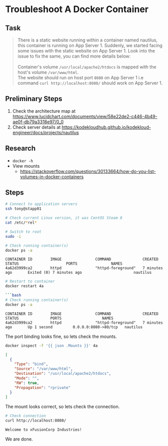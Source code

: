 # Troubleshoot A Docker Container

## Task

> There is a static website running within a container named nautilus, this container is running on App Server 1. Suddenly, we started facing some issues with the static website on App Server 1. Look into the issue to fix the same, you can find more details below:<br><br>Container's volume `/usr/local/apache2/htdocs` is mapped with the host's volume `/var/www/html`.<br>The website should run on host port `8080` on App Server 1 i.e command `curl http://localhost:8080/` should work on App Server 1.

## Preliminary Steps

1. Check the architecture map at https://www.lucidchart.com/documents/view/58e22de2-c446-4b49-ae0f-db79a3318e97/0_0
2. Check server details at https://kodekloudhub.github.io/kodekloud-engineer/docs/projects/nautilus

## Research

* `docker -h`
* View mounts
  * https://stackoverflow.com/questions/30133664/how-do-you-list-volumes-in-docker-containers

## Steps


```bash
# Connect to application servers
ssh tony@stapp01

# Check current Linux version, it was CentOS Steam 8
cat /etc/*rel*

# Switch to root
sudo -i

# Check running container(s)
docker ps -a
```

```
CONTAINER ID        IMAGE               COMMAND              CREATED             STATUS                     PORTS               NAMES
4a62d3999ca2        httpd               "httpd-foreground"   7 minutes ago       Exited (0) 7 minutes ago                       nautilus
```

```bash
# Restart to container
docker restart 4a

```bash
# Check running container(s)
docker ps -a
```

```
CONTAINER ID        IMAGE               COMMAND              CREATED             STATUS              PORTS                  NAMES
4a62d3999ca2        httpd               "httpd-foreground"   7 minutes ago       Up 1 second         0.0.0.0:8080->80/tcp   nautilus
```

The port binding looks fine, so lets check the mounts.

```bash
docker inspect -f '{{ json .Mounts }}' 4a
```

```json
[
  {
    "Type": "bind",
    "Source": "/var/www/html",
    "Destination": "/usr/local/apache2/htdocs",
    "Mode": "",
    "RW": true,
    "Propagation": "rprivate"
  }
]
```

The mount looks correct, so lets check the connection.

```bash
# Check connection
curl http://localhost:8080/
```

```
Welcome to xFusionCorp Industries!
```

We are done.
